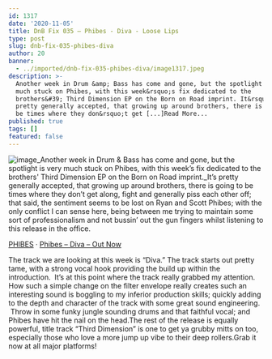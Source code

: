 ```yaml
---
id: 1317
date: '2020-11-05'
title: DnB Fix 035 – Phibes - Diva - Loose Lips
type: post
slug: dnb-fix-035-phibes-diva
author: 20
banner:
  - ../imported/dnb-fix-035-phibes-diva/image1317.jpeg
description: >-
  Another week in Drum &amp; Bass has come and gone, but the spotlight is very
  much stuck on Phibes, with this week&rsquo;s fix dedicated to the
  brothers&#39; Third Dimension EP on the Born on Road imprint. It&rsquo;s
  pretty generally accepted, that growing up around brothers, there is going to
  be times where they don&rsquo;t get [...]Read More...
published: true
tags: []
featured: false
---
```

![image](../../imported/dnb-fix-035-phibes-diva/image1317.jpeg)_Another week in Drum & Bass has come and gone, but the spotlight is very much stuck on Phibes, with this week’s fix dedicated to the brothers' Third Dimension EP on the Born on Road imprint._It’s pretty generally accepted, that growing up around brothers, there is going to be times where they don’t get along, fight and generally piss each other off; that said, the sentiment seems to be lost on Ryan and Scott Phibes; with the only conflict I can sense here, being between me trying to maintain some sort of professionalism and not bussin’ out the gun fingers whilst listening to this release in the office.

[PHIBES](https://soundcloud.com/phibes "PHIBES") · [Phibes – Diva – Out Now](https://soundcloud.com/phibes/phibes-diva "Phibes - Diva - Out Now")

The track we are looking at this week is “Diva.” The track starts out pretty tame, with a strong vocal hook providing the build up within the introduction.  It’s at this point where the track really grabbed my attention. How such a simple change on the filter envelope really creates such an interesting sound is boggling to my inferior production skills; quickly adding to the depth and character of the track with some great sound engineering.  Throw in some funky jungle sounding drums and that faithful vocal; and Phibes have hit the nail on the head.The rest of the release is equally powerful, title track “Third Dimension” is one to get ya grubby mitts on too, especially those who love a more jump up vibe to their deep rollers.Grab it now at all major platforms!